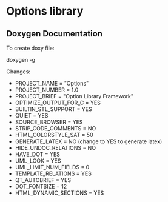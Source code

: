 # Options library




Doxygen Documentation
---------------------

To create doxy file:

 doxygen -g


Changes:

 - PROJECT_NAME           = "Options"
 - PROJECT_NUMBER         = 1.0
 - PROJECT_BRIEF          = "Option Library Framework"
 - OPTIMIZE_OUTPUT_FOR_C  = YES
 - BUILTIN_STL_SUPPORT    = YES
 - QUIET                  = YES
 - SOURCE_BROWSER         = YES
 - STRIP_CODE_COMMENTS    = NO
 - HTML_COLORSTYLE_SAT    = 50
 - GENERATE_LATEX         = NO  (change to YES to generate latex)
 - HIDE_UNDOC_RELATIONS   = NO
 - HAVE_DOT               = YES
 - UML_LOOK               = YES
 - UML_LIMIT_NUM_FIELDS   = 0
 - TEMPLATE_RELATIONS     = YES
 - QT_AUTOBRIEF           = YES
 - DOT_FONTSIZE           = 12
 - HTML_DYNAMIC_SECTIONS  = YES


